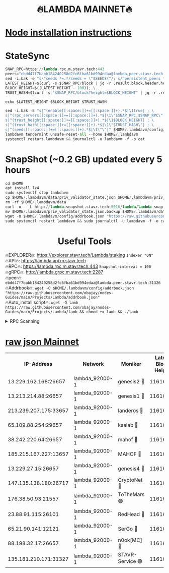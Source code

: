 <h1 align="center"> 🔥LAMBDA MAINNET🔥</h1>


[Node installation instructions](https://github.com/obajay/nodes-Guides/tree/main/Projects/Lambda)
=


# StateSync
```python
SNAP_RPC=https://lambda.rpc.m.stavr.tech:443
peers="ebdd47f7babb184240258d2fc6fba61bd994edaa@lambda.peer.stavr.tech:31326" 
sed -i.bak -e "s/^seeds *=.*/seeds = \"$SEEDS\"/; s/^persistent_peers *=.*/persistent_peers = \"$PEERS\"/" $HOME/.lambdavm/config/config.toml
LATEST_HEIGHT=$(curl -s $SNAP_RPC/block | jq -r .result.block.header.height); \
BLOCK_HEIGHT=$((LATEST_HEIGHT - 100)); \
TRUST_HASH=$(curl -s "$SNAP_RPC/block?height=$BLOCK_HEIGHT" | jq -r .result.block_id.hash)

echo $LATEST_HEIGHT $BLOCK_HEIGHT $TRUST_HASH

sed -i.bak -E "s|^(enable[[:space:]]+=[[:space:]]+).*$|\1true| ; \
s|^(rpc_servers[[:space:]]+=[[:space:]]+).*$|\1\"$SNAP_RPC,$SNAP_RPC\"| ; \
s|^(trust_height[[:space:]]+=[[:space:]]+).*$|\1$BLOCK_HEIGHT| ; \
s|^(trust_hash[[:space:]]+=[[:space:]]+).*$|\1\"$TRUST_HASH\"| ; \
s|^(seeds[[:space:]]+=[[:space:]]+).*$|\1\"\"|" $HOME/.lambdavm/config/config.toml
lambdavm tendermint unsafe-reset-all --home $HOME/.lambdavm
systemctl restart lambdavm && journalctl -u lambdavm -f -o cat

```
# SnapShot (~0.2 GB) updated every 5 hours
```python
cd $HOME
apt install lz4
sudo systemctl stop lambdavm
cp $HOME/.lambdavm/data/priv_validator_state.json $HOME/.lambdavm/priv_validator_state.json.backup
rm -rf $HOME/.lambdavm/data
curl -o - -L http://lambda.snapshot.stavr.tech:5016/lambda/lambda-snap.tar.lz4 | lz4 -c -d - | tar -x -C $HOME/.lambdavm --strip-components 2
mv $HOME/.lambdavm/priv_validator_state.json.backup $HOME/.lambdavm/data/priv_validator_state.json
wget -O $HOME/.lambdavm/config/addrbook.json "https://raw.githubusercontent.com/obajay/nodes-Guides/main/Projects/Lambda/addrbook.json"
sudo systemctl restart lambdavm && sudo journalctl -u lambdavm -f -o cat
```
 <h1 align="center"> Useful Tools</h1>

🔥EXPLORER🔥:      https://explorer.stavr.tech/Lambda/staking	        `Indexer "ON"` \
🔥API🔥: 			 		 https://lambda.api.m.stavr.tech \
🔥RPC🔥:           https://lambda.rpc.m.stavr.tech:443	              `Snapshot-interval = 100` \
🔥gRPC🔥:          http://lambda.grpc.m.stavr.tech:2287 \
🔥peer🔥:					 `ebdd47f7babb184240258d2fc6fba61bd994edaa@lambda.peer.stavr.tech:31326` \
🔥Addrbook🔥:    ```wget -O $HOME/.lambdavm/config/addrbook.json "https://raw.githubusercontent.com/obajay/nodes-Guides/main/Projects/Lambda/addrbook.json"``` \
🔥Auto_install script🔥: ```wget -O lamb https://raw.githubusercontent.com/obajay/nodes-Guides/main/Projects/Lambda/lamb && chmod +x lamb && ./lamb```


<details>
<summary>RPC Scanning</summary>

<h2 align="center"> We scan nodes in real time every 4 hours. And we provide the final result of RPC endpoints.
We cannot influence the operation of these nodes in any way. </h2>


```python
If Voting Power is higher than 0 --> then the Node is a validator of the network and may be subject to attack and be a potential threat to the chain.
```
```python
We marked such validators with a red symbol
```

</details>

[raw json Mainnet](https://rpc-check.lambm.stavr.tech/lambm/rpc-lambm-result.json)
=


<table><tr><th>IP-Address</th><th>Network</th><th>Moniker</th><th>Latest Block Height</th><th>Earliest Block Height</th><th>Catching Up</th><th>Tx Index</th><th>Voting Power</th><th>Scan Time</th></tr><tr><td>13.229.162.168:26657</td><td>lambda_92000-1</td><td>genesis2 🔴</td><td>11616555</td><td>1</td><td>False</td><td>on</td><td>16878690</td><td>2024-02-08T23:58:24.320817542UTC</td></tr><tr><td>13.213.214.88:26657</td><td>lambda_92000-1</td><td>genesis1 🔴</td><td>11616555</td><td>1</td><td>False</td><td>on</td><td>107835</td><td>2024-02-08T23:58:29.288981625UTC</td></tr><tr><td>213.239.207.175:33657</td><td>lambda_92000-1</td><td>landeros 🔴</td><td>11616552</td><td>8136001</td><td>False</td><td>off</td><td>1429875</td><td>2024-02-08T23:58:16.723373181UTC</td></tr><tr><td>65.109.88.254:29657</td><td>lambda_92000-1</td><td>ksalab 🔴</td><td>11616556</td><td>8715001</td><td>False</td><td>on</td><td>510465</td><td>2024-02-08T23:58:32.500001674UTC</td></tr><tr><td>38.242.220.64:26657</td><td>lambda_92000-1</td><td>mahof 🔴</td><td>11616551</td><td>10131001</td><td>False</td><td>off</td><td>770350</td><td>2024-02-08T23:58:14.412851635UTC</td></tr><tr><td>185.215.167.227:13657</td><td>lambda_92000-1</td><td>MAHOF 🔴</td><td>11616555</td><td>10134001</td><td>False</td><td>on</td><td>2051510</td><td>2024-02-08T23:58:27.996864442UTC</td></tr><tr><td>13.229.27.15:26657</td><td>lambda_92000-1</td><td>genesis4 🔴</td><td>11616555</td><td>11043001</td><td>False</td><td>on</td><td>9665448</td><td>2024-02-08T23:58:27.592990592UTC</td></tr><tr><td>147.135.138.180:26717</td><td>lambda_92000-1</td><td>CryptoNet 🔴</td><td>11616555</td><td>11383001</td><td>False</td><td>off</td><td>770449</td><td>2024-02-08T23:58:29.651539621UTC</td></tr><tr><td>176.38.50.93:21557</td><td>lambda_92000-1</td><td>ToTheMars 🟢</td><td>11616556</td><td>11395001</td><td>False</td><td>on</td><td>0</td><td>2024-02-08T23:58:35.076272758UTC</td></tr><tr><td>23.88.91.115:26101</td><td>lambda_92000-1</td><td>RedHead 🔴</td><td>11616552</td><td>11516552</td><td>False</td><td>off</td><td>553202</td><td>2024-02-08T23:58:16.951294837UTC</td></tr><tr><td>65.21.90.141:12121</td><td>lambda_92000-1</td><td>SerGo 🔴</td><td>11616556</td><td>11516556</td><td>False</td><td>off</td><td>10612063</td><td>2024-02-08T23:58:35.462280196UTC</td></tr><tr><td>88.198.32.17:26657</td><td>lambda_92000-1</td><td>n0ok[MC] 🔴</td><td>11616556</td><td>11516556</td><td>False</td><td>off</td><td>1578630</td><td>2024-02-08T23:58:38.456080787UTC</td></tr><tr><td>135.181.210.171:31327</td><td>lambda_92000-1</td><td>STAVR-Service 🟢</td><td>11616555</td><td>11614001</td><td>False</td><td>on</td><td>0</td><td>2024-02-08T23:58:32.094585551UTC</td></tr></table>
